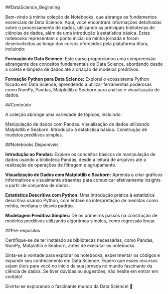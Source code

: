
##DataScience_Beginning



Bem-vindo à minha coleção de Notebooks, que abrange os fundamentos essenciais de Data Science. Aqui, você encontrará informações detalhadas sobre o processamento de dados, utilizando as principais bibliotecas de ciências de dados, além de uma introdução à estatística básica. Estes notebooks representam o ponto inicial da minha jornada e foram desenvolvidos ao longo dos cursos oferecidos pela plataforma Alura, incluindo:

**Formação de Data Science:** Este curso proporcionou uma compreensão abrangente dos conceitos fundamentais de Data Science, abordando desde a coleta e limpeza de dados até a criação de modelos preditivos.

**Formação Python para Data Science:** Explorei o ecossistema Python focado em Data Science, aprendendo a utilizar ferramentas poderosas como NumPy, Pandas, Matplotlib e Seaborn para análise e visualização de dados.

##Conteúdo

A coleção abrange uma variedade de tópicos, incluindo:

Manipulação de dados com Pandas.
Visualização de dados utilizando Matplotlib e Seaborn.
Introdução à estatística básica.
Construção de modelos preditivos simples.

##Notebooks Disponíveis

**Introdução ao Pandas:** Explore os conceitos básicos de manipulação de dados usando a biblioteca Pandas, desde a leitura de arquivos até a realização de operações de filtragem e agrupamento.

**Visualização de Dados com Matplotlib e Seaborn:** Aprenda a criar gráficos informativos e visualmente atraentes para comunicar efetivamente insights a partir de conjuntos de dados.

**Estatística Descritiva com Python:** Uma introdução prática à estatística descritiva usando Python, com ênfase na interpretação de medidas como média, mediana e desvio padrão.

**Modelagem Preditiva Simples:** Dê os primeiros passos na construção de modelos preditivos utilizando algoritmos simples, como regressão linear.

##Pré-requisitos

Certifique-se de ter instalado as bibliotecas necessárias, como Pandas, NumPy, Matplotlib e Seaborn, antes de executar os notebooks. 

Sinta-se à vontade para explorar os notebooks, experimentar os códigos e expandir seu conhecimento em Data Science. Espero que esses recursos sejam úteis para você no início da sua jornada no mundo fascinante da ciência de dados. Se tiver dúvidas ou sugestões, não hesite em entrar em contato!

Divirta-se explorando o fascinante mundo da Data Science! 🚀
